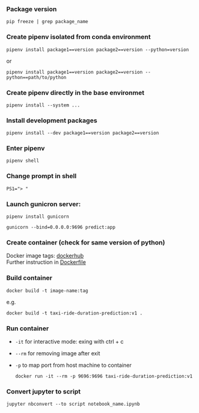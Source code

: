 ### Package version  
    pip freeze | grep package_name

### Create pipenv isolated from conda environment
```
pipenv install package1==version package2==version --python=version
```
or
```
pipenv install package1==version package2==version --python==path/to/python
```

### Create pipenv directly in the base environmet
    pipenv install --system ...

### Install development packages
    pipenv install --dev package1==version package2==version

### Enter pipenv
    pipenv shell

### Change prompt in shell
    PS1="> "

### Launch gunicron server:

```
pipenv install gunicorn
``` 

```    
gunicorn --bind=0.0.0.0:9696 predict:app
```

### Create container (check for same version of python)
Docker image tags: [dockerhub](https://hub.docker.com/_/python)  
Further instruction in [Dockerfile](./01_web_service/Dockerfile)

### Build container
    docker build -t image-name:tag

e.g.  

    docker build -t taxi-ride-duration-prediction:v1 .

### Run container
* `-it` for interactive mode: exing with ctrl + c
* `--rm` for removing image after exit
* `-p` to map port from host machine to container  

    ```
    docker run -it --rm -p 9696:9696 taxi-ride-duration-prediction:v1
    ```

### Convert jupyter to script
    jupyter nbconvert --to script notebook_name.ipynb
